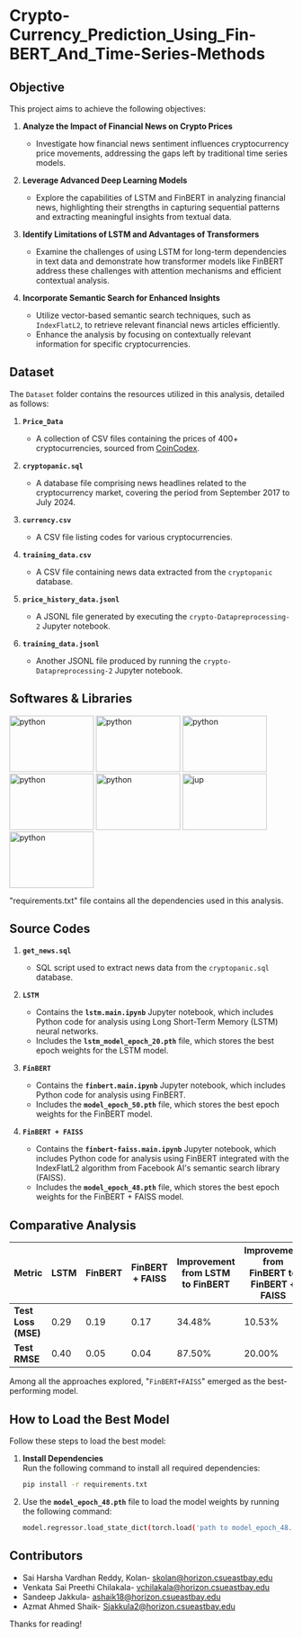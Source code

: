 # Crypto-Currency_Prediction_Using_Fin-BERT_And_Time-Series-Methods

## **Objective**  

This project aims to achieve the following objectives:  

1. **Analyze the Impact of Financial News on Crypto Prices**  
   - Investigate how financial news sentiment influences cryptocurrency price movements, addressing the gaps left by traditional time series models.  

2. **Leverage Advanced Deep Learning Models**  
   - Explore the capabilities of LSTM and FinBERT in analyzing financial news, highlighting their strengths in capturing sequential patterns and extracting meaningful insights from textual data.  

3. **Identify Limitations of LSTM and Advantages of Transformers**  
   - Examine the challenges of using LSTM for long-term dependencies in text data and demonstrate how transformer models like FinBERT address these challenges with attention mechanisms and efficient contextual analysis.  

4. **Incorporate Semantic Search for Enhanced Insights**  
   - Utilize vector-based semantic search techniques, such as `IndexFlatL2`, to retrieve relevant financial news articles efficiently.  
   - Enhance the analysis by focusing on contextually relevant information for specific cryptocurrencies.  


## **Dataset**  

The `Dataset` folder contains the resources utilized in this analysis, detailed as follows:  

1. **`Price_Data`**  
   - A collection of CSV files containing the prices of 400+ cryptocurrencies, sourced from [CoinCodex](https://coincodex.com/).  

2. **`cryptopanic.sql`**  
   - A database file comprising news headlines related to the cryptocurrency market, covering the period from September 2017 to July 2024.  

3. **`currency.csv`**  
   - A CSV file listing codes for various cryptocurrencies.  

4. **`training_data.csv`**  
   - A CSV file containing news data extracted from the `cryptopanic` database.  

5. **`price_history_data.jsonl`**  
   - A JSONL file generated by executing the `crypto-Datapreprocessing-2` Jupyter notebook.  

6. **`training_data.jsonl`**  
   - Another JSONL file produced by running the `crypto-Datapreprocessing-2` Jupyter notebook.  


## **Softwares & Libraries**
<img src="https://github.com/KolanHarsha/DDos-detection-Using-Machine-Learning/assets/110462466/ec05c02a-389a-4363-8b8c-9b1ba8ca28b0" alt="python" width="150" height="100">
<img src="https://github.com/user-attachments/assets/6dcda243-fcec-45d4-9d77-8d1107e96275" alt="python" width="150" height="100">
<img src="https://github.com/user-attachments/assets/0d094a07-6ebd-4b8e-9cb2-f0d44e69b98d" alt="python" width="150" height="100">
<img src="https://github.com/user-attachments/assets/9dc4de8c-ff82-4d41-ba1a-52fc2cd8f410" alt="python" width="150" height="100">
<img src="https://github.com/user-attachments/assets/9dc00b20-f474-48cd-ac7e-337fa39ce1db" alt="python" width="150" height="100">
<img src="https://github.com/user-attachments/assets/88030f2d-fabf-46e1-b6db-a9072e2ad293" alt="jup" width="150" height="100">
<img src="https://github.com/user-attachments/assets/5130541e-4e3b-4427-a1ad-540706691519" alt="python" width="150" height="100">

"requirements.txt" file contains all the dependencies used in this analysis.

## **Source Codes**  

1. **`get_news.sql`**  
   - SQL script used to extract news data from the `cryptopanic.sql` database.  

2. **`LSTM`**  
   - Contains the **`lstm.main.ipynb`** Jupyter notebook, which includes Python code for analysis using Long Short-Term Memory (LSTM) neural networks.  
   - Includes the **`lstm_model_epoch_20.pth`** file, which stores the best epoch weights for the LSTM model.  

3. **`FinBERT`**  
   - Contains the **`finbert.main.ipynb`** Jupyter notebook, which includes Python code for analysis using FinBERT.  
   - Includes the **`model_epoch_50.pth`** file, which stores the best epoch weights for the FinBERT model.  

4. **`FinBERT + FAISS`**  
   - Contains the **`finbert-faiss.main.ipynb`** Jupyter notebook, which includes Python code for analysis using FinBERT integrated with the IndexFlatL2 algorithm from Facebook AI's semantic search library (FAISS).  
   - Includes the **`model_epoch_48.pth`** file, which stores the best epoch weights for the FinBERT + FAISS model.


## **Comparative Analysis**  

| **Metric**         | **LSTM** | **FinBERT** | **FinBERT + FAISS** | **Improvement from LSTM to FinBERT** | **Improvement from FinBERT to FinBERT + FAISS** |
|---------------------|----------|-------------|----------------------|---------------------------------------|-----------------------------------------------|
| **Test Loss (MSE)** | 0.29     | 0.19        | 0.17                 | 34.48%                                | 10.53%                                        |
| **Test RMSE**       | 0.40     | 0.05        | 0.04                 | 87.50%                                | 20.00%                                        |


Among all the approaches explored, "`FinBERT+FAISS`" emerged as the best-performing model. 

## **How to Load the Best Model**  

Follow these steps to load the best model:  

1. **Install Dependencies**  
   Run the following command to install all required dependencies:  
   ```bash
   pip install -r requirements.txt
2. Use the **`model_epoch_48.pth`** file to load the model weights by running the following command:
    ```bash
    model.regressor.load_state_dict(torch.load('path to model_epoch_48.pth'))


## **Contributors**
- Sai Harsha Vardhan Reddy, Kolan- skolan@horizon.csueastbay.edu
-	Venkata Sai Preethi Chilakala- vchilakala@horizon.csueastbay.edu
-	Sandeep Jakkula- ashaik18@horizon.csueastbay.edu
-	Azmat Ahmed Shaik- Sjakkula2@horizon.csueastbay.edu

Thanks for reading!
